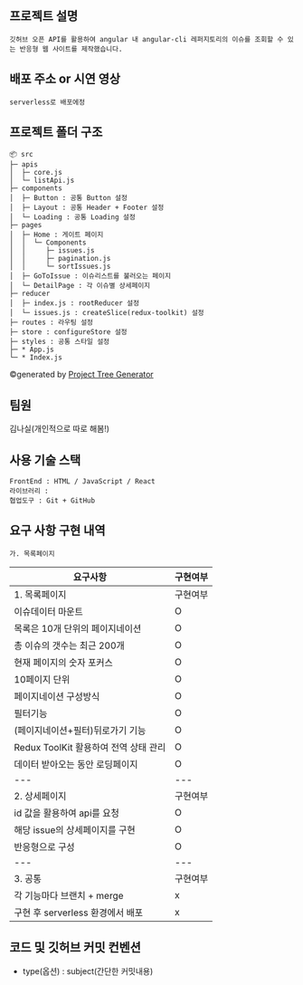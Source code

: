 ## 프로젝트 설명

    깃허브 오픈 API를 활용하여 angular 내 angular-cli 레퍼지토리의 이슈를 조회할 수 있는 반응형 웹 사이트를 제작했습니다.

## 배포 주소 or 시연 영상

    serverless로 배포에정

## 프로젝트 폴더 구조

```
📦 src
├─ apis
│  ├─ core.js
│  └─ listApi.js
├─ components
│  ├─ Button : 공통 Button 설정
│  ├─ Layout : 공통 Header + Footer 설정
│  └─ Loading : 공통 Loading 설정
├─ pages
│  ├─ Home : 게이트 페이지
│  │  └─ Components
│  │     ├─ issues.js
│  │     ├─ pagination.js
│  │     └─ sortIssues.js
│  ├─ GoToIssue : 이슈리스트를 불러오는 페이지
│  └─ DetailPage : 각 이슈별 상세페이지
├─ reducer
│  ├─ index.js : rootReducer 설정
│  └─ issues.js : createSlice(redux-toolkit) 설정
├─ routes : 라우팅 설정
├─ store : configureStore 설정
├─ styles : 공통 스타일 설정
├─ * App.js
└─ * Index.js
```
©generated by [Project Tree Generator](https://woochanleee.github.io/project-tree-generator)

## 팀원

   김나실(개인적으로 따로 해봄!)

## 사용 기술 스택

    FrontEnd : HTML / JavaScript / React
    라이브러리 :
    협업도구 : Git + GitHub

## 요구 사항 구현 내역

    가. 목록페이지

| 요구사항                              | 구현여부 |
| ------------------------------------- | -------- |
| 1. 목록페이지                         | 구현여부 |
| 이슈데이터 마운트                     | O        |
| 목록은 10개 단위의 페이지네이션       | O        |
| 총 이슈의 갯수는 최근 200개           | O        |
| 현재 페이지의 숫자 포커스             | O        |
| 10페이지 단위                         | O        |
| 페이지네이션 구성방식                 | O        |
| 필터기능                              | O        |
| (페이지네이션+필터)뒤로가기 기능      | O        |
| Redux ToolKit 활용하여 전역 상태 관리 | O        |
| 데이터 받아오는 동안 로딩페이지       | O        |
| ---                                   | ---      |
| 2. 상세페이지                         | 구현여부 |
| id 값을 활용하여 api를 요청           | O        |
| 해당 issue의 상세페이지를 구현        | O        |
| 반응형으로 구성                       | O        |
| ---                                   | ---      |
| 3. 공통                               | 구현여부 |
| 각 기능마다 브랜치 + merge            | x        |
| 구현 후 serverless 환경에서 배포      | x        |

## 코드 및 깃허브 커밋 컨벤션
 - type(옵션) : subject(간단한 커밋내용)
